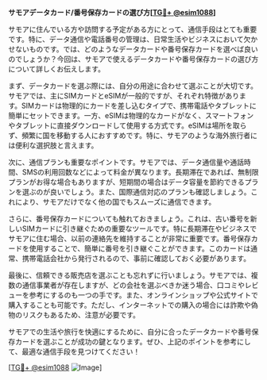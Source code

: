 **サモアデータカード/番号保存カードの選び方[[TG💪+ @esim1088](https://t.me/s/esim1088)]**

サモアに住んでいる方や訪問する予定がある方にとって、通信手段はとても重要です。特に、データ通信や電話番号の管理は、日常生活やビジネスにおいて欠かせないものです。では、どのようなデータカードや番号保存カードを選べば良いのでしょうか？今回は、サモアで使えるデータカードや番号保存カードの選び方について詳しくお伝えします。

まず、データカードを選ぶ際には、自分の用途に合わせて選ぶことが大切です。サモアでは、主にSIMカードとeSIMが一般的ですが、それぞれ特徴があります。SIMカードは物理的にカードを差し込むタイプで、携帯電話やタブレットに簡単にセットできます。一方、eSIMは物理的なカードがなく、スマートフォンやタブレットに直接ダウンロードして使用する方式です。eSIMは場所を取らず、頻繁に国を移動する人におすすめです。特に、サモアのような海外旅行者には便利な選択肢と言えます。

次に、通信プランも重要なポイントです。サモアでは、データ通信量や通話時間、SMSの利用回数などによって料金が異なります。長期滞在であれば、無制限プランがお得な場合もありますが、短期間の場合はデータ容量を節約できるプランを選ぶのが良いでしょう。また、国際通信対応のプランも確認しましょう。これにより、サモアだけでなく他の国でもスムーズに通信できます。

さらに、番号保存カードについても触れておきましょう。これは、古い番号を新しいSIMカードに引き継ぐための重要なツールです。特に長期滞在やビジネスでサモアに住む場合、以前の連絡先を維持することが非常に重要です。番号保存カードを使用することで、簡単に番号を引き継ぐことができます。このカードは通常、携帯電話会社から発行されるので、事前に確認しておく必要があります。

最後に、信頼できる販売店を選ぶことも忘れずに行いましょう。サモアでは、複数の通信事業者が存在しますが、どの会社を選ぶべきか迷う場合、口コミやレビューを参考にするのも一つの手です。また、オンラインショップや公式サイトで購入することも可能です。ただし、インターネットでの購入の場合には詐欺や偽物のリスクもあるため、注意が必要です。

サモアでの生活や旅行を快適にするために、自分に合ったデータカードや番号保存カードを選ぶことが成功の鍵となります。ぜひ、上記のポイントを参考にして、最適な通信手段を見つけてください！

[[TG💪+ @esim1088](https://t.me/s/esim1088) ![Image](https://i.postimg.cc/Y0z9fWf4/image.png)]